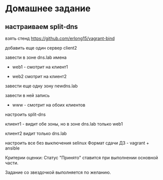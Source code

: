 # Домашнее задание
## настраиваем split-dns

взять стенд https://github.com/erlong15/vagrant-bind

добавить еще один сервер client2

завести в зоне dns.lab имена

* web1 - смотрит на клиент1

* web2  смотрит на клиент2

завести еще одну зону newdns.lab

завести в ней запись

* www - смотрит на обоих клиентов

настроить split-dns

клиент1 - видит обе зоны, но в зоне dns.lab только web1

клиент2 видит только dns.lab

настроить все без выключения selinux
Формат сдачи ДЗ - vagrant + ansible

Критерии оценки:
Статус "Принято" ставится при выполнении основной части.

Задание со звездочкой  выполняется по желанию.
